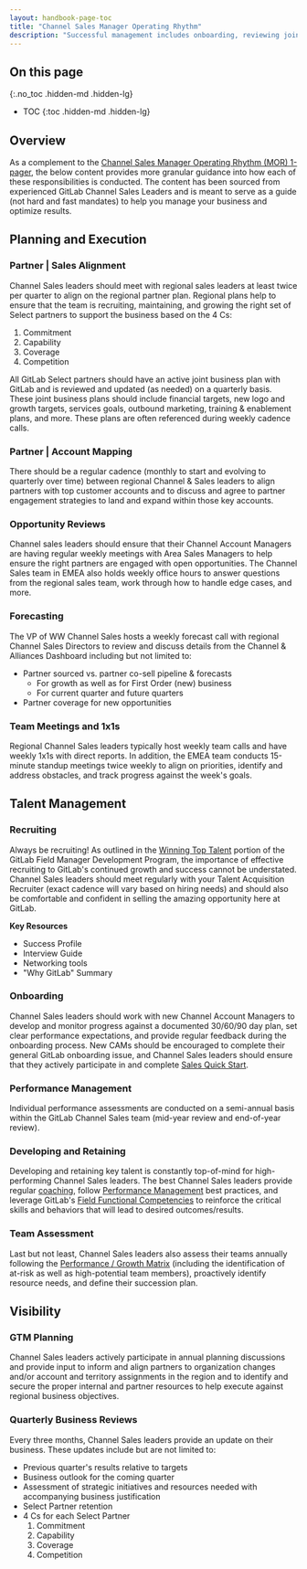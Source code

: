 ```yaml
---
layout: handbook-page-toc
title: "Channel Sales Manager Operating Rhythm"
description: "Successful management includes onboarding, reviewing joint partner business plans, aligning with regional sales leaders, coaching, career development and performance management"
---
```


## On this page
{:.no_toc .hidden-md .hidden-lg}

- TOC
{:toc .hidden-md .hidden-lg}

## Overview
As a complement to the [Channel Sales Manager Operating Rhythm (MOR) 1-pager](https://docs.google.com/spreadsheets/d/1OAu6tTPu4BmI0PWcXbe6VOURCzIzOm59_yS-UPRcE8g/edit?usp=sharing), the below content provides more granular guidance into how each of these responsibilities is conducted. The content has been sourced from experienced GitLab Channel Sales Leaders and is meant to serve as a guide (not hard and fast mandates) to help you manage your business and optimize results.

## Planning and Execution

### Partner | Sales Alignment
Channel Sales leaders should meet with regional sales leaders at least twice per quarter to align on the regional partner plan. Regional plans help to ensure that the team is recruiting, maintaining, and growing the right set of Select partners to support the business based on the 4 Cs:
1. Commitment
1. Capability
1. Coverage
1. Competition

All GitLab Select partners should have an active joint business plan with GitLab and is reviewed and updated (as needed) on a quarterly basis. These joint business plans should include financial targets, new logo and growth targets, services goals, outbound marketing, training & enablement plans, and more. These plans are often referenced during weekly cadence calls.

### Partner | Account Mapping
There should be a regular cadence (monthly to start and evolving to quarterly over time) between regional Channel & Sales leaders to align partners with top customer accounts and to discuss and agree to partner engagement strategies to land and expand within those key accounts.

### Opportunity Reviews
Channel sales leaders should ensure that their Channel Account Managers are having regular weekly meetings with Area Sales Managers to help ensure the right partners are engaged with open opportunities. The Channel Sales team in EMEA also holds weekly office hours to answer questions from the regional sales team, work through how to handle edge cases, and more.

### Forecasting
The VP of WW Channel Sales hosts a weekly forecast call with regional Channel Sales Directors to review and discuss details from the Channel & Alliances Dashboard including but not limited to:
- Partner sourced vs. partner co-sell pipeline & forecasts
    - For growth as well as for First Order (new) business
    - For current quarter and future quarters
- Partner coverage for new opportunities

### Team Meetings and 1x1s
Regional Channel Sales leaders typically host weekly team calls and have weekly 1x1s with direct reports. In addition, the EMEA team conducts 15-minute standup meetings twice weekly to align on priorities, identify and address obstacles, and track progress against the week's goals.

## Talent Management

### Recruiting
Always be recruiting! As outlined in the [Winning Top Talent](/handbook/sales/field-manager-development/#winning-top-talent) portion of the GitLab Field Manager Development Program, the importance of effective recruiting to GitLab's continued growth and success cannot be understated. Channel Sales leaders should meet regularly with your Talent Acquisition Recruiter (exact cadence will vary based on hiring needs) and should also be comfortable and confident in selling the amazing opportunity here at GitLab.

**Key Resources**    
- Success Profile
- Interview Guide
- Networking tools
- "Why GitLab" Summary

### Onboarding
Channel Sales leaders should work with new Channel Account Managers to develop and monitor progress against a documented 30/60/90 day plan, set clear performance expectations, and provide regular feedback during the onboarding process. New CAMs should be encouraged to complete their general GitLab onboarding issue, and Channel Sales leaders should ensure that they actively participate in and complete [Sales Quick Start](/handbook/sales/onboarding/).

### Performance Management
Individual performance assessments are conducted on a semi-annual basis within the GitLab Channel Sales team (mid-year review and end-of-year review). 

### Developing and Retaining
Developing and retaining key talent is constantly top-of-mind for high-performing Channel Sales leaders. The best Channel Sales leaders provide regular [coaching](/handbook/leadership/coaching/), follow [Performance Management](/handbook/sales/field-manager-development/#performance-management-and-giving-feedback) best practices, and leverage GitLab's [Field Functional Competencies](/handbook/sales/training/field-functional-competencies/) to reinforce the critical skills and behaviors that will lead to desired outcomes/results.

### Team Assessment
Last but not least, Channel Sales leaders also assess their teams annually following the [Performance / Growth Matrix](/handbook/people-group/talent-assessment/#the-performancegrowth-matrix) (including the identification of at-risk as well as high-potential team members), proactively identify resource needs, and define their succession plan.

## Visibility

### GTM Planning
Channel Sales leaders actively participate in annual planning discussions and provide input to inform and align partners to organization changes and/or account and territory assignments in the region and to identify and secure the proper internal and partner resources to help execute against regional business objectives.

### Quarterly Business Reviews
Every three months, Channel Sales leaders provide an update on their business. These updates include but are not limited to:
- Previous quarter's results relative to targets
- Business outlook for the coming quarter
- Assessment of strategic initiatives and resources needed with accompanying business justification
- Select Partner retention
- 4 Cs for each Select Partner
    1. Commitment
    1. Capability
    1. Coverage
    1. Competition
